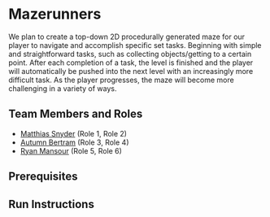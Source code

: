 # Mazerunners

We plan to create a top-down 2D procedurally generated maze for our player to navigate and accomplish specific set tasks. Beginning with simple and straightforward tasks, such as collecting objects/getting to a certain point. After each completion of a task, the level is finished and the player will automatically be pushed into the next level with an increasingly more difficult task. As the player progresses, the maze will become more challenging in a variety of ways. 


## Team Members and Roles

* [Matthias Snyder](https://github.com/Taeus-Snyder/CIS350-HW2-Snyder#matthias-snyder) (Role 1, Role 2)
* [Autumn Bertram](https://github.com/xxaleebxx/CIS350-HW2-BERTRAM) (Role 3, Role 4)
* [Ryan Mansour](https://github.com/mansourr14/CIS350-HW2-Mansour) (Role 5, Role 6)

## Prerequisites

## Run Instructions
